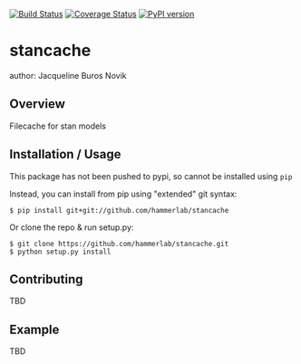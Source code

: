[![Build Status](https://travis-ci.org/hammerlab/stancache.svg?branch=master)](https://travis-ci.org/hammerlab/survivalstan) 
[![Coverage Status](https://img.shields.io/coveralls/hammerlab/stancache.svg)](https://coveralls.io/github/hammerlab/stancache?branch=master)
[![PyPI version](https://img.shields.io/pypi/v/stancache.svg)](https://pypi.python.org/pypi/stancache)

stancache
===============================

author: Jacqueline Buros Novik

Overview
--------

Filecache for stan models

Installation / Usage
--------------------

This package has not been pushed to pypi, so cannot be installed using `pip`

Instead, you can install from pip using "extended" git syntax:

    $ pip install git+git://github.com/hammerlab/stancache

Or clone the repo & run setup.py:

    $ git clone https://github.com/hammerlab/stancache.git
    $ python setup.py install
    
Contributing
------------

TBD

Example
-------

TBD
